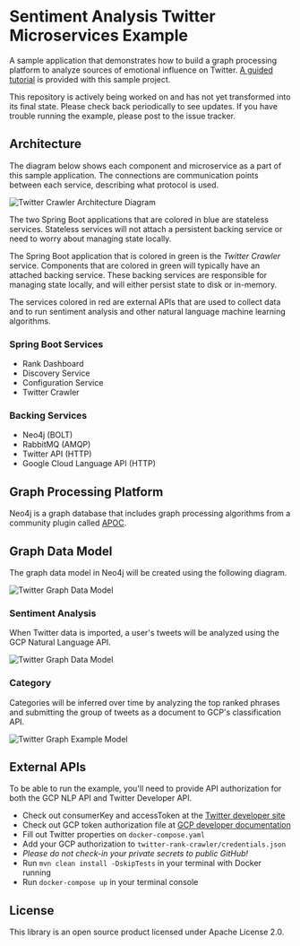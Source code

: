 # Sentiment Analysis Twitter Microservices Example

A sample application that demonstrates how to build a graph processing platform to analyze sources of emotional influence on Twitter. [A guided tutorial](http://www.kennybastani.com) is provided with this sample project.

This repository is actively being worked on and has not yet transformed into its final state. Please check back periodically to see updates. If you have trouble running the example, please post to the issue tracker.

## Architecture

The diagram below shows each component and microservice as a part of this sample application. The connections are communication points between each service, describing what protocol is used.

![Twitter Crawler Architecture Diagram](https://i.imgur.com/Jp4I1tp.png)

The two Spring Boot applications that are colored in blue are stateless services. Stateless services will not attach a persistent backing service or need to worry about managing state locally.

The Spring Boot application that is colored in green is the _Twitter Crawler_ service. Components that are colored in green will typically have an attached backing service. These backing services are responsible for managing state locally, and will either persist state to disk or in-memory.

The services colored in red are external APIs that are used to collect data and to run sentiment analysis and other natural language machine learning algorithms.

### Spring Boot Services

- Rank Dashboard
- Discovery Service
- Configuration Service
- Twitter Crawler

### Backing Services

- Neo4j (BOLT)
- RabbitMQ (AMQP)
- Twitter API (HTTP)
- Google Cloud Language API (HTTP)

## Graph Processing Platform

Neo4j is a graph database that includes graph processing algorithms from a community plugin called [APOC](https://neo4j.com/developer/graph-algorithms/).

## Graph Data Model

The graph data model in Neo4j will be created using the following diagram.

![Twitter Graph Data Model](https://i.imgur.com/U1eK3vi.png)

### Sentiment Analysis

When Twitter data is imported, a user's tweets will be analyzed using the GCP Natural Language API.

![Twitter Graph Data Model](https://i.imgur.com/LkdSk6p.png)

### Category

Categories will be inferred over time by analyzing the top ranked phrases and submitting the group of tweets as a document to GCP's classification API.

![Twitter Graph Example Model](https://i.imgur.com/6yJTJuE.png)


## External APIs

To be able to run the example, you'll need to provide API authorization for both the GCP NLP API and Twitter Developer API.

- Check out consumerKey and accessToken at the [Twitter developer site](https://dev.twitter.com)
- Check out GCP token authorization file at [GCP developer documentation](https://cloud.google.com/docs/authentication/production)
- Fill out Twitter properties on `docker-compose.yaml`
- Add your GCP authorization to `twitter-rank-crawler/credentials.json`
 - _Please do not check-in your private secrets to public GitHub!_
- Run `mvn clean install -DskipTests` in your terminal with Docker running
- Run `docker-compose up` in your terminal console

## License

This library is an open source product licensed under Apache License 2.0.
